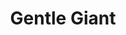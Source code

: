 ---
title: "Gentle Giant"
summary: "British progressive rock band active between 1970 and 1980. Textually inspired by philosophy, personal events and the works of , the group's early compositional purpose was to \"expand the frontiers of contemporary popular music at the risk of becoming very unpopular.\""
image: "gentle-giant.jpg"
apple_music_artist_url: "https://music.apple.com/gb/artist/gentle-giant/84494"
---